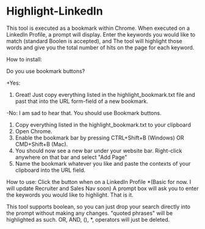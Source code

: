 # Highlight-LinkedIn
This tool is executed as a bookmark within Chrome. When executed on a LinkedIn Profile, a prompt will display. 
Enter the keywords you would like to match (standard Boolen is accepted), and 
The tool will highlight those words and give you the total number of hits on the page for each keyword.


How to install:

Do you use bookmark buttons? 

+Yes: 
1) Great! Just copy everything listed in the highlight_bookmark.txt file and past that into the URL form-field of a new bookmark.

-No: I am sad to hear that. You should use Bookmark buttons. 
1) Copy everything listed in the highlight_bookmark.txt to your clipboard
2) Open Chrome. 
3) Enable the bookmark bar by pressing CTRL+Shift+B (Windows) OR CMD+Shift+B (Mac).
4) You should now see a new bar under your website bar. Right-click anywhere on that bar and select "Add Page"
5) Name the bookmark whatever you like and paste the contexts of your clipboard into the URL field.


How to use:
Click the button when on a LinkedIn Profile *(Basic for now. I will update Recruiter and Sales Nav soon)
A prompt box will ask you to enter the keywords you would like to highlight. That is it.

This tool supports boolean, so you can just drop your search directly into the prompt without making any changes. 
"quoted phrases" will be highlighted as such. OR, AND, (), *, operators will just be deleted.

